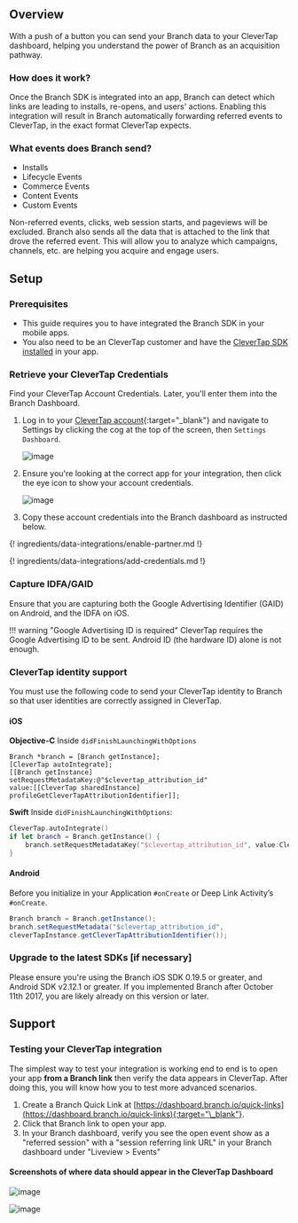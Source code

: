 ## Overview

With a push of a button you can send your Branch data to your CleverTap dashboard, helping you understand the power of Branch as an acquisition pathway.

### How does it work?

Once the Branch SDK is integrated into an app, Branch can detect which links are leading to installs, re-opens, and users' actions. Enabling this integration will result in Branch automatically forwarding referred events to CleverTap, in the exact format CleverTap expects.

### What events does Branch send?

- Installs
- Lifecycle Events
- Commerce Events
- Content Events
- Custom Events

Non-referred events, clicks, web session starts, and pageviews will be excluded. Branch also sends all the data that is attached to the link that drove the referred event. This will allow you to analyze which campaigns, channels, etc. are helping you acquire and engage users.

## Setup

### Prerequisites

- This guide requires you to have integrated the Branch SDK in your mobile apps.
- You also need to be an CleverTap customer and have the [CleverTap SDK installed](https://support.clevertap.com/docs.html) in your app.

### Retrieve your CleverTap Credentials

Find your CleverTap Account Credentials. Later, you'll enter them into the Branch Dashboard.

1. Log in to your [CleverTap account](https://dashboard.clevertap.com/){:target="\_blank"}  and navigate to Settings by clicking the cog at the top of the screen, then `Settings Dashboard`.

    ![image](/_assets/img/pages/integrations/clevertap/clevertap-settings.png)

1. Ensure you're looking at the correct app for your integration, then click the eye icon to show your account credentials.

    ![image](/_assets/img/pages/integrations/clevertap/clevertap-account-credentials.png)

1. Copy these account credentials into the Branch dashboard as instructed below.


{! ingredients/data-integrations/enable-partner.md !}

{! ingredients/data-integrations/add-credentials.md !}

### Capture IDFA/GAID

Ensure that you are capturing both the Google Advertising Identifier (GAID) on Android, and the IDFA on iOS.

!!! warning "Google Advertising ID is required"
    CleverTap requires the Google Advertising ID to be sent. Android ID (the hardware ID) alone is not enough.

### CleverTap identity support

You must use the following code to send your CleverTap identity to Branch so that user identities are correctly assigned in CleverTap.

#### iOS
**Objective-C**
Inside `didFinishLaunchingWithOptions`

```obj-c
Branch *branch = [Branch getInstance];
[CleverTap autoIntegrate];
[[Branch getInstance] setRequestMetadataKey:@"$clevertap_attribution_id"
value:[[CleverTap sharedInstance] profileGetCleverTapAttributionIdentifier]];
```

**Swift**
Inside `didFinishLaunchingWithOptions`:

```swift
CleverTap.autoIntegrate()
if let branch = Branch.getInstance() {
	branch.setRequestMetadataKey("$clevertap_attribution_id", value:CleverTap.sharedInstance()?profileGetCleverTapAttributionIdentifier() as NSObject!);
}
```

#### Android
Before you initialize in your Application `#onCreate` or Deep Link Activity’s `#onCreate`.

```java
Branch branch = Branch.getInstance();
branch.setRequestMetadata("$clevertap_attribution_id",
cleverTapInstance.getCleverTapAttributionIdentifier());
```


### Upgrade to the latest SDKs [if necessary]

Please ensure you're using the Branch iOS SDK 0.19.5 or greater, and Android SDK v2.12.1 or greater. If you implemented Branch after October 11th 2017, you are likely already on this version or later.

## Support

### Testing your CleverTap integration

The simplest way to test your integration is working end to end is to open your app **from a Branch link** then verify the data appears in CleverTap. After doing this, you will know how you to test more advanced scenarios.

1. Create a Branch Quick Link at [https://dashboard.branch.io/quick-links](https://dashboard.branch.io/quick-links){:target="\_blank"}.
1. Click that Branch link to open your app.
1. In your Branch dashboard, verify you see the open event show as a <notranslate>"referred session"</notranslate> with a <notranslate>"session referring link URL"</notranslate> in your Branch dashboard under <notranslate>"Liveview > Events"</notranslate>

#### Screenshots of where data should appear in the CleverTap Dashboard

![image](/_assets/img/pages/integrations/clevertap/clevertap-people.png)

![image](/_assets/img/pages/integrations/clevertap/clevertap-events.png)
